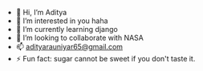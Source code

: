 - 👋 Hi, I’m Aditya
- 👀 I’m interested in you haha
- 🌱 I’m currently learning django
- 💞️ I’m looking to collaborate with NASA
- 📫 adityarauniyar65@gmail.com
- ⚡ Fun fact: sugar cannot be sweet if you don't taste it.

<!---
bratAR/bratAR is a ✨ special ✨ repository because its `README.md` (this file) appears on your GitHub profile.
You can click the Preview link to take a look at your changes.
--->
